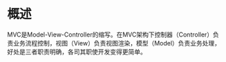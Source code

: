 # 概述
MVC是Model-View-Controller的缩写。在MVC架构下控制器（Controller）负责业务流程控制，视图（View）负责视图渲染，模型（Model）负责业务处理，好处是三者职责明确，各司其职使开发变得更简单。